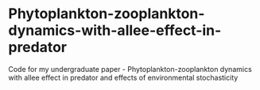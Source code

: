 # Phytoplankton-zooplankton-dynamics-with-allee-effect-in-predator
Code for my undergraduate paper - Phytoplankton-zooplankton dynamics with allee effect in predator and effects of environmental stochasticity
